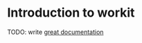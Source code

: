 # Introduction to workit

TODO: write [great documentation](http://jacobian.org/writing/what-to-write/)
